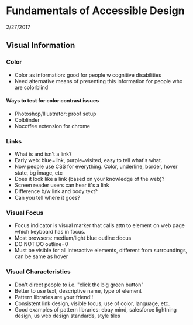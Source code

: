 # Fundamentals of Accessible Design
2/27/2017

## Visual Information

### Color
- Color as information: good for people w cognitive disabilities
- Need alternative means of presenting this information for people who are colorblind

#### Ways to test for color contrast issues
- Photoshop/Illustrator: proof setup
- Colblinder
- Nocoffee extension for chrome

### Links
- What is and isn't a link?
- Early web: blue=link, purple=visited, easy to tell what's what.
- Now people use CSS for everything. Color, underline, border, hover state, bg image, etc
- Does it look like a link (based on your knowledge of the web)?
- Screen reader users can hear it's a link
- Difference b/w link and body text?
- Can you tell where it goes?

### Visual Focus
- Focus indicator is visual marker that calls attn to element on web page which keyboard has in focus.
- Most browsers: medium/light blue outline :focus
- DO NOT DO outline=0
- Must be visible for all interactive elements, different from surroundings, can be same as hover

### Visual Characteristics
- Don't direct people to i.e. "click the big green button"
- Better to use text, descriptive name, type of element
- Pattern libraries are your friend!!
- Consistent link design, visible focus, use of color, language, etc.
- Good examples of pattern libraries: ebay mind, salesforce lightning design, us web design standards, style tiles
